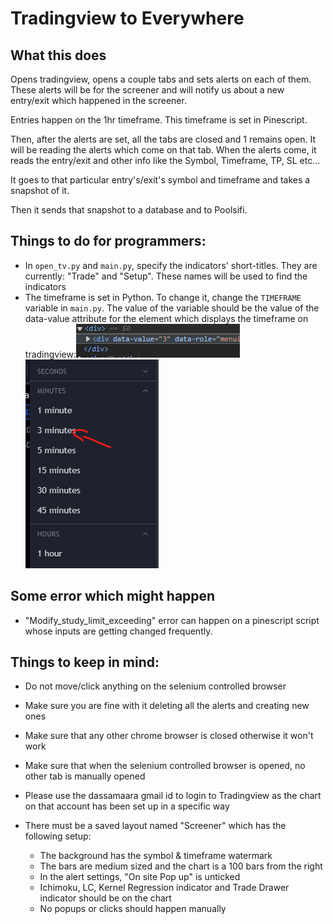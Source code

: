 
# Tradingview to Everywhere

## What this does
Opens tradingview, opens a couple tabs and sets alerts on each of them. These alerts will be for the screener and will notify us about a new entry/exit which happened in the screener. 

Entries happen on the 1hr timeframe. This timeframe is set in Pinescript.

Then, after the alerts are set, all the tabs are closed and 1 remains open. It will be reading the alerts which come on that tab. When the alerts come, it reads the entry/exit and other info like the Symbol, Timeframe, TP, SL etc...

It goes to that particular entry's/exit's symbol and timeframe and takes a snapshot of it.

Then it sends that snapshot to a database and to Poolsifi. 

## Things to do for programmers:
- In `open_tv.py` and `main.py`, specify the indicators' short-titles. They are currently: "Trade" and "Setup". These names will be used to find the indicators
- The timeframe is set in Python. To change it, change the `TIMEFRAME` variable in `main.py`. The value of the variable should be the value of the data-value attribute for the element which displays the timeframe on tradingview:![Alt text](attr.png)![Alt text](timeframe.png)

## Some error which might happen
- "Modify_study_limit_exceeding" error can happen on a pinescript script whose inputs are getting changed frequently. 

## Things to keep in mind:
- Do not move/click anything on the selenium controlled browser

- Make sure you are fine with it deleting all the alerts and creating new ones

- Make sure that any other chrome browser is closed otherwise it won't work

- Make sure that when the selenium controlled browser is opened, no other tab is manually opened

- Please use the dassamaara gmail id to login to Tradingview as the chart on that account has been set up in a specific way

- There must be a saved layout named "Screener" which has the following setup:
    - The background has the symbol & timeframe watermark
    - The bars are medium sized and the chart is a 100 bars from the right 
    - In the alert settings, "On site Pop up" is unticked
    - Ichimoku, LC, Kernel Regression indicator and Trade Drawer indicator should be on the chart
    - No popups or clicks should happen manually
